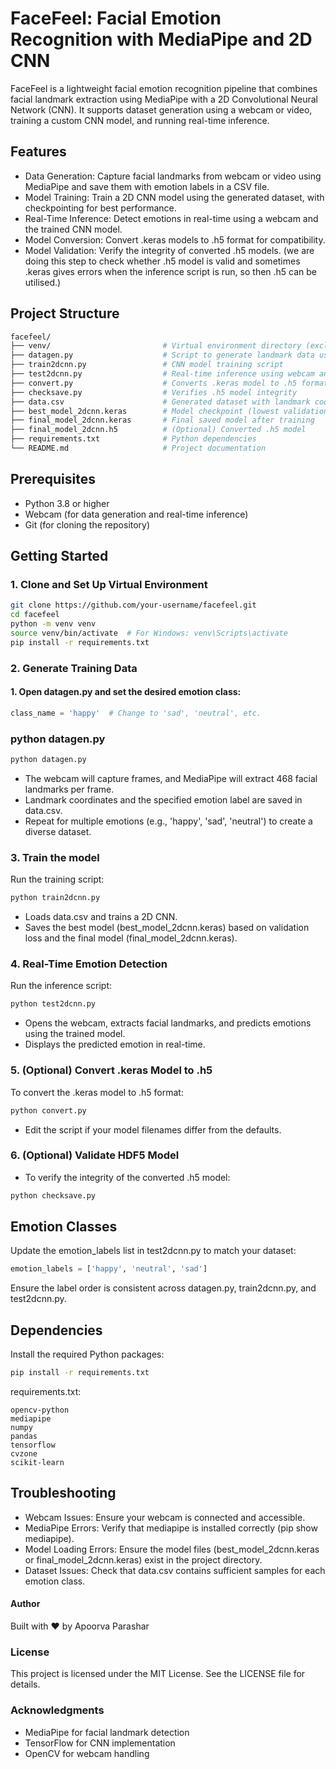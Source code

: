 # FaceFeel: Facial Emotion Recognition with MediaPipe and 2D CNN
FaceFeel is a lightweight facial emotion recognition pipeline that combines facial landmark extraction using MediaPipe with a 2D Convolutional Neural Network (CNN). It supports dataset generation using a webcam or video, training a custom CNN model, and running real-time inference.


## Features
- Data Generation: Capture facial landmarks from webcam or video using MediaPipe and save them with emotion labels in a CSV file.
- Model Training: Train a 2D CNN model using the generated dataset, with checkpointing for best performance.
- Real-Time Inference: Detect emotions in real-time using a webcam and the trained CNN model.
- Model Conversion: Convert .keras models to .h5 format for compatibility.
- Model Validation: Verify the integrity of converted .h5 models. (we are doing this step to check whether .h5 model is valid and sometimes .keras gives errors when the inference script is run, so then .h5 can be utilised.) 


## Project Structure

```bash
facefeel/
├── venv/                         # Virtual environment directory (excluded from Git)
├── datagen.py                    # Script to generate landmark data using webcam
├── train2dcnn.py                 # CNN model training script
├── test2dcnn.py                  # Real-time inference using webcam and trained model
├── convert.py                    # Converts .keras model to .h5 format
├── checksave.py                  # Verifies .h5 model integrity
├── data.csv                      # Generated dataset with landmark coordinates and labels
├── best_model_2dcnn.keras        # Model checkpoint (lowest validation loss)
├── final_model_2dcnn.keras       # Final saved model after training
├── final_model_2dcnn.h5          # (Optional) Converted .h5 model
├── requirements.txt              # Python dependencies
└── README.md                     # Project documentation
```

## Prerequisites
- Python 3.8 or higher
- Webcam (for data generation and real-time inference)
- Git (for cloning the repository)

## Getting Started
### 1. Clone and Set Up Virtual Environment
```bash
git clone https://github.com/your-username/facefeel.git
cd facefeel
python -m venv venv
source venv/bin/activate  # For Windows: venv\Scripts\activate
pip install -r requirements.txt
```

### 2. Generate Training Data
#### 1. Open datagen.py and set the desired emotion class:
```python
class_name = 'happy'  # Change to 'sad', 'neutral', etc.
```
### python datagen.py
```python
python datagen.py
```
- The webcam will capture frames, and MediaPipe will extract 468 facial landmarks per frame.
- Landmark coordinates and the specified emotion label are saved in data.csv.
- Repeat for multiple emotions (e.g., 'happy', 'sad', 'neutral') to create a diverse dataset.

### 3. Train the model
Run the training script:
```bash
python train2dcnn.py
```
- Loads data.csv and trains a 2D CNN.
- Saves the best model (best_model_2dcnn.keras) based on validation loss and the final model (final_model_2dcnn.keras).

### 4. Real-Time Emotion Detection
Run the inference script:
```bash
python test2dcnn.py
```
- Opens the webcam, extracts facial landmarks, and predicts emotions using the trained model.
- Displays the predicted emotion in real-time.

### 5. (Optional) Convert .keras Model to .h5
To convert the .keras model to .h5 format:
```bash
python convert.py
```
- Edit the script if your model filenames differ from the defaults.

### 6. (Optional) Validate HDF5 Model
- To verify the integrity of the converted .h5 model:
```bash
python checksave.py
```
## Emotion Classes
Update the emotion_labels list in test2dcnn.py to match your dataset:
```python
emotion_labels = ['happy', 'neutral', 'sad']
```
Ensure the label order is consistent across datagen.py, train2dcnn.py, and test2dcnn.py.

## Dependencies
Install the required Python packages:
```bash
pip install -r requirements.txt
```
requirements.txt:
```plain
opencv-python
mediapipe
numpy
pandas
tensorflow
cvzone
scikit-learn
```
## Troubleshooting
- Webcam Issues: Ensure your webcam is connected and accessible.
- MediaPipe Errors: Verify that mediapipe is installed correctly (pip show mediapipe).
- Model Loading Errors: Ensure the model files (best_model_2dcnn.keras or final_model_2dcnn.keras) exist in the project directory.
- Dataset Issues: Check that data.csv contains sufficient samples for each emotion class.

#### Author
Built with ❤️ by Apoorva Parashar

### License
This project is licensed under the MIT License. See the LICENSE file for details.

### Acknowledgments
- MediaPipe for facial landmark detection
- TensorFlow for CNN implementation
- OpenCV for webcam handling
